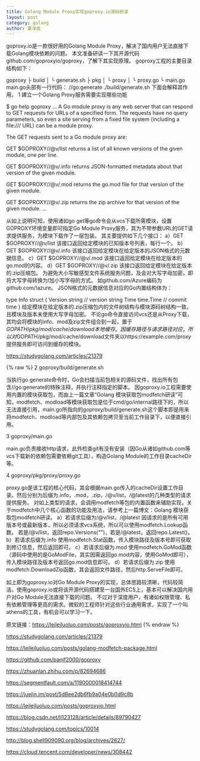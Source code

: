 ```yaml
---
title: Golang Module Proxy实现goproxy.io源码研读
layout: post
category: golang
author: 夏泽民
---
```

goproxy.io是一款很好用的Golang Module Proxy，解决了国内用户无法直接下载Golang模块依赖的问题。 本文准备研读一下其开源代码github.com/goproxyio/goproxy，了解下其实现原理。 goproxy工程的主要目录结构如下：

goproxy
 ├ build
 │   └ generate.sh
 ├ pkg
 │   └ proxy
 │       └ proxy.go
 └ main.go
main.go头部有一行代码：
//go:generate ./build/generate.sh
下面会解释其作用。
1 建立一个Golang Proxy服务需要实现哪些功能

$ go help goproxy
...
A Go module proxy is any web server that can respond to GET requests for
URLs of a specified form. The requests have no query parameters, so even
a site serving from a fixed file system (including a file:/// URL)
can be a module proxy.

The GET requests sent to a Go module proxy are:


GET $GOPROXY/<module>/@v/list returns a list of all known versions of the
given module, one per line.


GET $GOPROXY/<module>/@v/.info returns JSON-formatted metadata
about that version of the given module.


GET $GOPROXY/<module>/@v/.mod returns the go.mod file
for that version of the given module.


GET $GOPROXY/<module>/@v/.zip returns the zip archive
for that version of the given module.
...

从如上说明可知，使用诸如go get等go命令会从vcs下载所需模块，设置GOPROXY环境变量即可指定Go Module Proxy服务，其为不带参数URL的GET请求提供服务，为模块下载作了一层包装。 其主要提供如下几个接口： a）GET $GOPROXY/<module>/@v/list 该接口返回给定模块的已知版本号列表，每行一个。 b）GET $GOPROXY/<module>/@v/<version>.info 该接口返回给定模块在给定版本的JSON格式的元数据信息。 c）GET $GOPROXY/<module>/@v/<version>.mod 该接口返回给定模块在给定版本的go.mod的内容。 d）GET $GOPROXY/<module>/@v/<version>.zip 该接口返回给定模块在给定版本的.zip压缩包。
为避免大小写敏感型文件系统服务问题，<module>及<version>会对大写字母加密，即将大写字母转换为!加小写字母的方式。 如github.com/Azure编码为github.com/!azure。 JSON格式的元数据信息对应的Go内置结构体为：

type Info struct {
    Version string    // version string
    Time    time.Time // commit time
}
给定模块在给定版本的.zip压缩包内的文件树结构与模块源码树结构一致，且模块及版本未使用大写字母加密。 不论go命令直接访问vcs还是从Proxy下载，其均会将模块的info、mod及zip文件组合到一起，置于$GOPATH/pkg/mod/cache/download本地缓存。 因缓存路径与请求路径对应，所以对$GOPATH/pkg/mod/cache/download文件夹以https://example.com/proxy提供服务即可访问到缓存的模块。

https://studygolang.com/articles/21379
<!-- more -->
{% raw %}
2 goproxy/build/generate.sh

当执行go generate命令时，Go会扫描当前包相关的源码文件，找出所有包含//go:generate的特殊注释，并执行注释指定的脚本。 因goproxy.io工程需要使用内置的模块获取包，而由上一篇文章“Golang 模块获取包modfetch研读”可知，modfetch、modload等模块获取包是位于cmd/go/internal路径下的，所以无法直接引用，main.go所指向的goproxy/build/generate.sh这个脚本即是用来将modfetch、modload等内部包及其依赖包拷贝至当前工作目录下，以便直接引用。

3 goproxy/main.go

main.go负责接收http请求，此外检查git有没有安装（因Go从诸如github.com等vcs下载新的依赖包需要依赖git工具），构造Golang Module的工作目录cacheDir等。

4 goproxy/pkg/proxy/proxy.go

proxy.go是该工程的核心代码，其会根据main.go传入的cacheDir设置工作目录。然后分别为后缀为.info，.mod，.zip，/@v/list，/@latest的几种类型的请求提供服务。 对如上类型的请求，会调用modfetch等包的内置函数来辅助实现，关于modfetch中几个核心函数的功能及用法，请参考上一篇博文：Golang 模块获取包modfetch研读。 a）若请求后缀为/@v/list，/@latest 因请求的是所有可用版本号或最新版本，所以必须请求vcs系统，所以可以使用modfetch.Lookup函数。 若是/@v/list，返回repo.Versions("")，若是/@latest，返回repo.Latest()。 b）若请求后缀为.info 使用modfetch.Stat函数，传入模块路径及版本号即可获取到修订信息，然后返回即可。 c）若请求后缀为.mod 使用modfetch.GoMod函数（源码中使用的是GoModFile，其实因需返回go.mod内容，使用GoMod即可），传入模块路径及版本号返回go.mod信息即可。 d）若请求后缀为.zip 使用modfetch.DownloadZip函数，其会返回文件路径，然后http.ServeFile即可。

如上即为goproxy.io对Go Module Proxy的实现，总体思路较清晰，代码较简洁。使用goproxy.io或将该开源代码搭建至一台国外ECS上，基本可以解决国内用户对Go Module无法直接下载的问题。 不过对于深度用户，有诸如权限管理、私有依赖管理等更高的需求。微软的工程师针对这些行业通用需求，实现了一个叫athens的工具，有机会可以学习一下。

原文链接：https://leileiluoluo.com/posts/goproxyio.html
{% endraw %}

https://studygolang.com/articles/21379

https://leileiluoluo.com/posts/golang-modfetch-package.html

https://github.com/panjf2000/goproxy

https://zhuanlan.zhihu.com/p/82694686

https://segmentfault.com/a/1190000018414744

https://juejin.im/post/5d8ee2db6fb9a04e0b0d9c8b

https://leileiluoluo.com/posts/goproxyio.html

https://blog.csdn.net/li123128/article/details/89790427

https://studygolang.com/topics/10014

http://blog.shell909090.org/blog/archives/2627/

https://cloud.tencent.com/developer/news/308442
